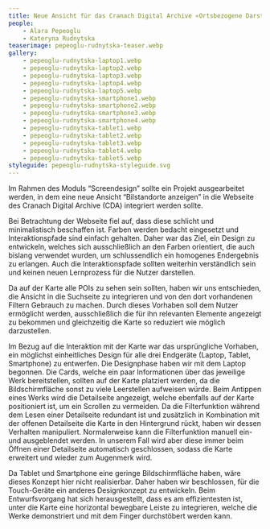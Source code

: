 ```yaml
---
title: Neue Ansicht für das Cranach Digital Archive «Ortsbezogene Darstellung der Artefakte»
people:
    - Alara Pepeoglu
    - Kateryna Rudnytska
teaserimage: pepeoglu-rudnytska-teaser.webp
gallery:
    - pepeoglu-rudnytska-laptop1.webp
    - pepeoglu-rudnytska-laptop2.webp
    - pepeoglu-rudnytska-laptop3.webp
    - pepeoglu-rudnytska-laptop4.webp
    - pepeoglu-rudnytska-laptop5.webp
    - pepeoglu-rudnytska-smartphone1.webp
    - pepeoglu-rudnytska-smartphone2.webp
    - pepeoglu-rudnytska-smartphone3.webp
    - pepeoglu-rudnytska-smartphone4.webp
    - pepeoglu-rudnytska-tablet1.webp
    - pepeoglu-rudnytska-tablet2.webp
    - pepeoglu-rudnytska-tablet3.webp
    - pepeoglu-rudnytska-tablet4.webp
    - pepeoglu-rudnytska-tablet5.webp
styleguide: pepeoglu-rudnytska-styleguide.svg
---
```


Im Rahmen des Moduls “Screendesign” sollte ein Projekt ausgearbeitet werden, in dem eine neue Ansicht “Bilstandorte anzeigen”  in die Webseite des Cranach Digital Archive (CDA) integriert werden sollte. 

Bei Betrachtung der Webseite fiel auf, dass diese schlicht und minimalistisch beschaffen ist. Farben werden bedacht eingesetzt und Interaktionspfade sind einfach gehalten. Daher war das Ziel, ein Design zu entwickeln, welches sich ausschließlich an den Farben orientiert, die auch bislang verwendet wurden, um schlussendlich ein homogenes Endergebnis zu erlangen. Auch die Interaktionspfade sollten weiterhin verständlich sein und keinen neuen Lernprozess für die Nutzer darstellen. 

Da auf der Karte alle POIs zu sehen sein sollten, haben wir uns entschieden, die Ansicht in die Suchseite zu integrieren und von den dort vorhandenen Filtern Gebrauch zu machen. Durch dieses Vorhaben soll dem Nutzer ermöglicht werden, ausschließlich die für ihn relevanten Elemente angezeigt zu bekommen und gleichzeitig die Karte so reduziert wie möglich darzustellen.

Im Bezug auf die Interaktion mit der Karte war das ursprüngliche Vorhaben, ein möglichst einheitliches Design für alle drei Endgeräte (Laptop, Tablet, Smartphone) zu entwerfen. Die Designphase haben wir mit dem Laptop begonnen. Die Cards, welche ein paar Informationen über das jeweilige Werk bereitstellen, sollten auf der Karte platziert werden, da die Bildschirmfläche sonst zu viele Leerstellen aufweisen würde. Beim Antippen eines Werks wird die Detailseite angezeigt, welche ebenfalls auf der Karte positioniert ist, um ein Scrollen zu vermeiden. Da die Filterfunktion während dem Lesen einer Detailseite redundant ist und zusätzlich in Kombination mit der offenen Detailseite die Karte in den Hintergrund rückt, haben wir dessen Verhalten manipuliert. Normalerweise kann die Filterfunktion manuell ein- und ausgeblendet werden. In unserem Fall wird aber diese immer beim Öffnen einer Detailseite automatisch geschlossen, sodass die Karte erweitert und wieder zum Augenmerk wird. 

Da Tablet und Smartphone eine geringe Bildschirmfläche haben, wäre dieses Konzept hier nicht realisierbar. Daher haben wir beschlossen, für die Touch-Geräte ein anderes Designkonzept zu entwickeln. Beim Entwurfsvorgang hat sich herausgestellt, dass es am effizientesten ist, unter die Karte eine horizontal bewegbare Leiste zu integrieren, welche die Werke demonstriert und mit dem Finger durchstöbert werden kann.
